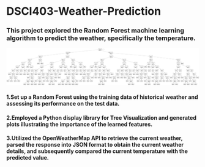 # DSCI403-Weather-Prediction

### This project explored the Random Forest machine learning algorithm to predict the weather, specifically the temperature.
![image](https://github.com/pingzhang1004/DSCI403-Weather-Prediction/blob/main/tree.png)

#### 1.Set up a Random Forest using the training data of historical weather and assessing its performance on the test data.
#### 2.Employed a Python display library for Tree Visualization and generated plots illustrating the importance of the learned features.
#### 3.Utilized the OpenWeatherMap API to retrieve the current weather, parsed the response into JSON format to obtain the current weather details, and subsequently compared the current temperature with the predicted value.
